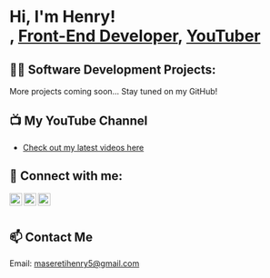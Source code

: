 <h1>Hi, I'm Henry! <br/>
  <a href="https://github.com/masereti7"></a>, 
  <a href="#">Front-End Developer</a>, 
  <a href="https://www.youtube.com/@Wizreddy10">YouTuber</a>
</h1>

<h2>👨‍💻 Software Development Projects:</h2>

<p>More projects coming soon... Stay tuned on my GitHub!</p>

<h2>📺 My YouTube Channel</h2>

- <a href="https://www.youtube.com/@Wizreddy10">Check out my latest videos here</a>

<h2>🤳 Connect with me:</h2>

<a href="https://www.youtube.com/@Wizreddy10" target="_blank">
  <img align="left" alt="Henry | YouTube" width="22px" src="https://cdn.jsdelivr.net/npm/simple-icons@v3/icons/youtube.svg" />
</a>
<a href="https://github.com/masereti7" target="_blank">
  <img align="left" alt="Henry | GitHub" width="22px" src="https://cdn.jsdelivr.net/npm/simple-icons@v3/icons/github.svg" />
</a>
<a href="https://twitter.com/wizreddy" target="_blank">
  <img align="left" alt="Henry | Twitter" width="22px" src="https://cdn.jsdelivr.net/npm/simple-icons@v3/icons/twitter.svg" />
</a>

<br/><br/>

<h2>📫 Contact Me</h2>

<p>Email: <a href="mailto:maseretihenry5@gmail.com">maseretihenry5@gmail.com</a></p>
